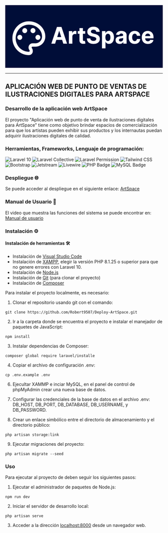 <div align="center" width="100%">
  <img style="height: 200px" src="artSpace.PNG" />
</div>

---
## **APLICACIÓN WEB DE PUNTO DE VENTAS DE ILUSTRACIONES DIGITALES PARA ARTSPACE**

### Desarrollo de la aplicación web ArtSpace
El proyecto "Aplicación web de punto de venta de ilustraciones digitales para ArtSpace" tiene como objetivo brindar espacios de comercialización para que los artistas pueden exhibir sus productos y los internautas puedan adquirir ilustraciones digitales de calidad.

### Herramientas, Frameworks, Lenguaje de programación:
![Laravel 10](https://img.shields.io/badge/Laravel%2010-asd?style=for-the-badge&logo=laravel&logoColor=000000&logoWidth=20&color=FF2D20&link=https://laravel.com/) ![Laravel Collective](https://img.shields.io/badge/Laravel_Collective-asd?style=for-the-badge&logo=laravel&logoColor=FF2D20&logoWidth=20&color=9B9B9B&link=https://laravelcollective.com/) ![Laravel Permission](https://img.shields.io/badge/Laravel_Permission-asd?style=for-the-badge&logo=laravel&logoColor=FF2D20&logoWidth=20&color=EFD81D&link=https://spatie.be/docs/laravel-permission/) ![Tailwind CSS](https://img.shields.io/badge/tailwindcss-%2338B2AC.svg?style=for-the-badge&logo=tailwind-css&logoColor=white) ![Bootstrap](https://img.shields.io/badge/bootstrap-%238511FA.svg?style=for-the-badge&logo=bootstrap&logoColor=white) ![Jetstream](https://img.shields.io/badge/Jetstream-asd?style=for-the-badge&logo=laravel&logoColor=FF2D20&logoWidth=20&color=0070F3&link=https://laravel.com/) ![Livewire](https://img.shields.io/badge/Livewire-4E56A6?logo=livewire&logoColor=fff&style=for-the-badge) ![PHP Badge](https://img.shields.io/badge/PHP-777BB4?logo=php&logoColor=fff&style=for-the-badge) ![MySQL Badge](https://img.shields.io/badge/MySQL-4479A1?logo=mysql&logoColor=fff&style=for-the-badge)

### Despliegue :globe_with_meridians:

Se puede acceder al despliegue en el siguiente enlace: [ArtSpace](https://king-prawn-app-qnt6y.ondigitalocean.app/)

### Manual de Usuario :notebook:

El video que muestra las funciones del sistema se puede encontrar en: [Manual de usuario](https://youtu.be/EUrQTQ31)

### Instalación :gear:

#### Instalación de herramientas :hammer_and_wrench:

- Instalación de [Visual Studio Code](https://code.visualstudio.com/) 
- Instalación de [XAMPP](https://www.apachefriends.org/index.html), elegir la versión PHP 8.1.25 o superior para que no genere errores con Laravel 10. 
- Instalación de [Node.js](https://nodejs.org/)
- Instalación de [Git](https://git-scm.com/) (para clonar el proyecto)
- Instalación de [Composer](https://getcomposer.org/download/) 

Para instalar el proyecto localmente, es necesario:

1. Clonar el repositorio usando git con el comando:
```
git clone https://github.com/Robert9507/Deploy-ArtSpace.git
```

2. Ir a la carpeta donde se encuentra el proyecto e instalar el manejador de paquetes de JavaScript:
```
npm install
```

3. Instalar dependencias de Composer: 
```
composer global require laravel/installe
```

4. Copiar el archivo de configuración .env:
```
cp .env.example .env
```

6. Ejecultar XAMMP e inciar MySQL, en el panel de control de phpMyAdmin crear una nueva base de datos. 

7. Configurar las credenciales de la base de datos en el archivo .env: 
 DB_HOST, DB_PORT, DB_DATABASE, DB_USERNAME, y DB_PASSWORD.

8. Crear un enlace simbólico entre el directorio de almacenamiento y el directorio público:
```
php artisan storage:link
```

9. Ejecutar migraciones del proyecto:
```
php artisan migrate --seed
```

### Uso 

Para ejecutar al proyecto de deben seguir los siguientes pasos:

1. Ejecutar el administrador de paquetes de Node.js:
```
npm run dev
```

2. Iniciar el servidor de desarrollo local:
```
php artisan serve
```

3. Acceder a la dirección [localhost:8000](http://127.0.0.1:8000/) desde un navegador web.

